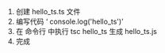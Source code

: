 1. 创建 hello_ts.ts 文件
2. 编写代码 ‘ console.log('hello_ts')’
3. 在 命令行 中执行 tsc hello_ts 生成 hello_ts.js
4. 完成